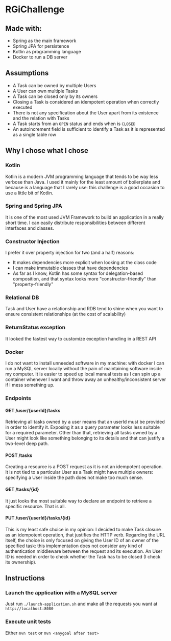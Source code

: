 # RGiChallenge



## Made with:

- Spring as the main framework
- Spring JPA for persistence
- Kotlin as programming language
- Docker to run a DB server


## Assumptions

- A Task can be owned by multiple Users
- A User can own multiple Tasks
- A Task can be closed only by its owners
- Closing a Task is considered an idempotent operation when correctly executed
- There is not any specification about the User apart from its existence and the relation with Tasks
- A Task starts from an `OPEN` status and ends when is `CLOSED`
- An autoincrement field is sufficient to identify a Task as it is represented as a single table row


## Why I chose what I chose

### Kotlin
Kotlin is a modern JVM programming language that tends to be way less verbose than Java. I used it mainly for the least 
amount of boilerplate and because is a language that I rarely use: this challenge is a good occasion to use a little bit
of Kotlin.

### Spring and Spring JPA
It is one of the most used JVM Framework to build an application in a really short time. I can easily distribute
responsibilities between different interfaces and classes.

### Constructor Injection
I prefer it over property injection for two (and a half) reasons:
- It makes dependencies more explicit when looking at the class code
- I can make immutable classes that have dependencies
- As far as I know, Kotlin has some syntax for delegation-based composition, and that syntax looks more 
"constructor-friendly" than "property-friendly"

### Relational DB
Task and User have a relationship and RDB tend to shine when you want to ensure consistent relationships (at the 
cost of scalability)

### ReturnStatus exception
It looked the fastest way to customize exception handling in a REST API

### Docker
I do not want to install unneeded software in my machine: with docker I can run a MySQL server locally without the pain 
of maintaining software inside my computer. It is easier to speed up local manual tests as I can spin up a container 
whenever I want and throw away an unhealthy/inconsistent server if I mess something up.

### Endpoints
#### GET /user/{userId}/tasks
Retrieving all tasks owned by a user means that an userId must be provided in order to identify it. Exposing it as a query
parameter looks less suitable for a required parameter. Other than that, retrieving all tasks owned by a User might look
like something belonging to its details and that can justify a two-level deep path.
#### POST /tasks
Creating a resource is a POST request as it is not an idempotent operation. It is not tied to a particular User as a Task
might have multiple owners: specifying a User inside the path does not make too much sense.
#### GET /tasks/{id}
It just looks the most suitable way to declare an endpoint to retrieve a specific resource. That is all.
#### PUT /user/{userId}/tasks/{id}
This is my least safe choice in my opinion: I decided to make Task closure as an idempotent operation, that justifies
the HTTP verb. Regarding the URL itself, the choice is only focused on giving the User ID of an owner of the specified
task: this implementation does not consider any kind of authentication middleware between the request and its execution.
An User ID is needed in order to check whether the Task has to be closed (I check its ownership).


## Instructions
### Launch the application with a MySQL server
Just run `./launch-application.sh` and make all the requests you want at `http://localhost:8080`
### Execute unit tests
Either `mvn test` or `mvn <anygoal after test>`
